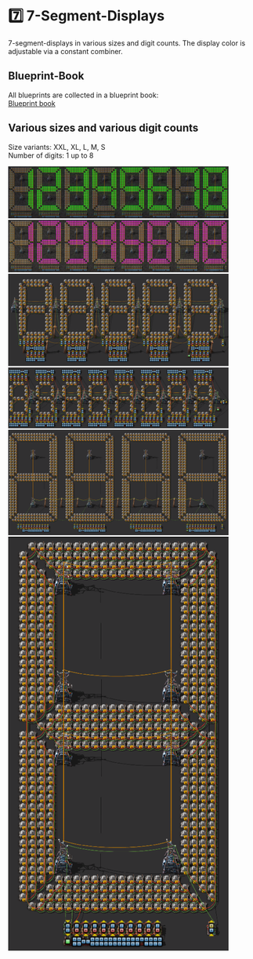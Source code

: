 # :seven: 7-Segment-Displays

7-segment-displays in various sizes and digit counts.
The display color is adjustable via a constant combiner.

## Blueprint-Book
All blueprints are collected in a blueprint book:  
[Blueprint book](blueprint-book.txt?raw=true)

## Various sizes and various digit counts
Size variants: XXL, XL, L, M, S  
Number of digits: 1 up to 8  

<img src="img/L%2C8digits%2Cgreen.png" alt="RundesBalli" width="450"/>  
<img src="img/L%2C8digits%2Cpink.png" alt="RundesBalli" width="450"/>  

<img src="img/M%2C5digits.png" alt="RundesBalli" width="450"/>  
<img src="img/S%2C8digits.png" alt="RundesBalli" width="450"/>  
<img src="img/XL%2C4digits.png" alt="RundesBalli" width="450"/>  
<img src="img/XXL%2C1digit.png" alt="RundesBalli" width="450"/>  
